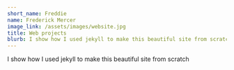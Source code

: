 ```yaml
--- 
short_name: Freddie
name: Frederick Mercer
image_link: /assets/images/website.jpg 
title: Web projects
blurb: I show how I used jekyll to make this beautiful site from scratch
---
```

I show how I used jekyll to make this beautiful site from scratch






